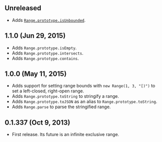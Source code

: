 ## Unreleased
- Adds [`Range.prototype.isUnbounded`][].

[`Range.prototype.isUnbounded`]: https://github.com/moll/js-strange/blob/master/doc/API.md#Range.prototype.isUnbounded

## 1.1.0 (Jun 29, 2015)
- Adds `Range.prototype.isEmpty`.
- Adds `Range.prototype.intersects`.
- Adds `Range.prototype.contains`.

## 1.0.0 (May 11, 2015)
- Adds support for setting range bounds with `new Range(1, 3, "[)")` to set
  a left-closed, right-open range.
- Adds `Range.prototype.toString` to stringify a range.
- Adds `Range.prototype.toJSON` as an alias to `Range.prototype.toString`.
- Adds `Range.parse` to parse the stringified range.

## 0.1.337 (Oct 9, 2013)
- First release. Its future is an infinite exclusive range.
